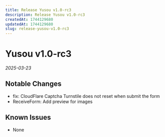 ```yaml
---
title: Release Yusou v1.0-rc3
description: Release Yusou v1.0-rc3
createdAt: 1744129680
updatedAt: 1744129680
slug: release-yusou-v1.0-rc3
---
```


# Yusou v1.0-rc3

_2025-03-23_

## Notable Changes

- fix: CloudFlare Captcha Turnstile does not reset when submit the form
- ReceiveForm: Add preview for images

## Known Issues

- None
